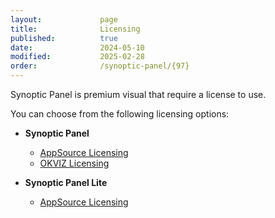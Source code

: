 ```yaml
---
layout:             page
title:              Licensing
published:          true
date:               2024-05-10
modified:           2025-02-28
order:              /synoptic-panel/{97}
---
```


Synoptic Panel is premium visual that require a license to use.

You can choose from the following licensing options:

- **Synoptic Panel**

    - [AppSource Licensing](../licensing/index.md)
    - [OKVIZ Licensing](../licensing/index.md)

- **Synoptic Panel Lite**

    - [AppSource Licensing](../licensing/appsource.md)
